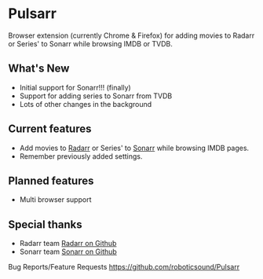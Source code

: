 Pulsarr
=======

Browser extension (currently Chrome & Firefox) for adding movies to Radarr or Series' to Sonarr while browsing IMDB or TVDB.

## What's New
- Initial support for Sonarr!!! (finally)
- Support for adding series to Sonarr from TVDB
- Lots of other changes in the background

## Current features
- Add movies to [Radarr](https://radarr.video) or Series' to [Sonarr](https://sonarr.tv) while browsing IMDB pages.
- Remember previously added settings.

## Planned features
- Multi browser support

## Special thanks
- Radarr team [Radarr on Github](https://github.com/Radarr/Radarr)
- Sonarr team [Sonarr on Github](https://github.com/Sonarr/Sonarr)

Bug Reports/Feature Requests https://github.com/roboticsound/Pulsarr
